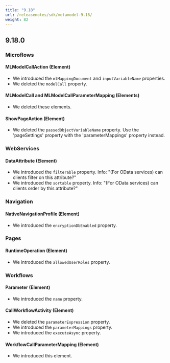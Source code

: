 ```yaml
---
title: "9.18"
url: /releasenotes/sdk/metamodel-9.18/
weight: 82
---
```


## 9.18.0

### Microflows

#### MLModelCallAction (Element)

* We introduced the `mlMappingDocument` and `inputVariableName` properties.
* We deleted the `modelCall` property. 

#### MLModelCall and MLModelCallParameterMapping (Elements)

* We deleted these elements. 

#### ShowPageAction (Element)

* We deleted the `passedObjectVariableName` property. Use the 'pageSettings' property with the 'parameterMappings' property instead.

### WebServices

#### DataAttribute (Element)

* We introduced the `filterable` property. Info: "(For OData services) can clients filter on this attribute?"
* We introduced the `sortable` property. Info: "(For OData services) can clients order by this attribute?"

### Navigation

#### NativeNavigationProfile (Element)

* We introduced the `encryptionDbEnabled` property. 

### Pages

#### RuntimeOperation (Element)

* We introduced the `allowedUserRoles` property. 

### Workflows

#### Parameter (Element)

* We introduced the `name` property. 

#### CallWorkflowActivity (Element)

* We deleted the `parameterExpression` property. 
* We introduced the `parameterMappings` property. 
* We introduced the `executeAsync` property. 

#### WorkflowCallParameterMapping (Element)

* We introduced this element. 
